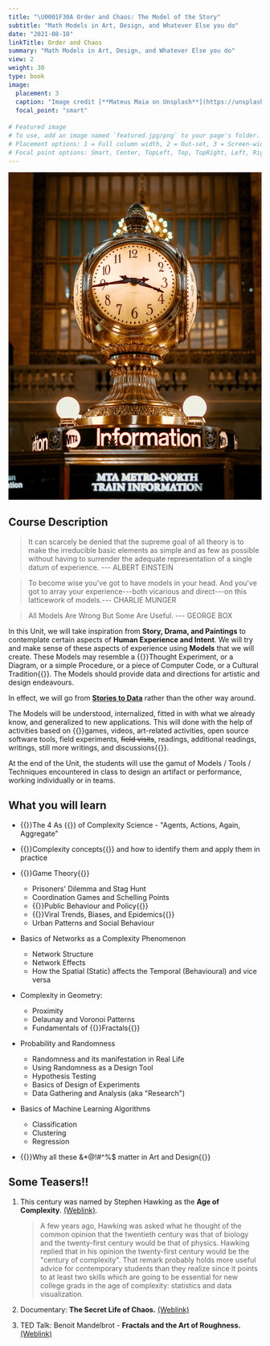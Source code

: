 ```yaml
---
title: "\U0001F30A Order and Chaos: The Model of the Story"
subtitle: "Math Models in Art, Design, and Whatever Else you do"
date: "2021-08-10"
linkTitle: Order and Chaos 
summary: "Math Models in Art, Design, and Whatever Else you do"
view: 2
weight: 30
type: book
image:
  placement: 3
  caption: "Image credit [**Mateus Maia on Unsplash**](https://unsplash.com/s/photos/clock-at-grand-central-station)"
  focal_point: "smart"
  
# Featured image
# To use, add an image named `featured.jpg/png` to your page's folder.
# Placement options: 1 = Full column width, 2 = Out-set, 3 = Screen-width
# Focal point options: Smart, Center, TopLeft, Top, TopRight, Left, Right, BottomLeft, Bottom, BottomRight
---
```


![](featured.jpg)

## Course Description

> It can scarcely be denied that the supreme goal of all theory is to make the irreducible basic elements as simple and as few as possible without having to surrender the adequate representation of a single datum of experience. --- ALBERT EINSTEIN

> To become wise you've got to have models in your head. And you've got to array your experience---both vicarious and direct---on this latticework of models.--- CHARLIE MUNGER

> All Models Are Wrong But Some Are Useful. --- GEORGE BOX

In this Unit, we will take inspiration from **Story, Drama, and Paintings** to contemplate certain aspects of **Human Experience and Intent**. We will try and make sense of these aspects of experience using **Models** that we will create. These Models may resemble a {{<hl>}}Thought Experiment, or a Diagram, or a simple Procedure, or a piece of Computer Code, or a Cultural Tradition{{</hl>}}. The Models should provide data and directions for artistic and design endeavours.

In effect, we will go from <u>[**Stories to Data**](https://open.spotify.com/episode/2DpA27VkXd0eVvcM4f3hTl?si=fa54cde8dd0044d0)</u> rather than the other way around.

The Models will be understood, internalized, fitted in with what we already know, and generalized to new applications. This will done with the help of activities based on {{<hl>}}games, videos, art-related activities, open source software tools, field experiments, ~~field visits~~, readings, additional readings, writings, still more writings, and discussions{{</hl>}}.

At the end of the Unit, the students will use the gamut of Models / Tools / Techniques encountered in class to design an artifact or performance, working individually or in teams.

## What you will learn

-   {{<hl>}}The 4 As {{</hl>}} of Complexity Science - "Agents, Actions, Again, Aggregate"
-   {{<hl>}}Complexity concepts{{</hl>}} and how to identify them and apply them in practice
-   {{<hl>}}Game Theory{{</hl>}}
    -   Prisoners' Dilemma and Stag Hunt
    -   Coordination Games and Schelling Points
    -   {{<hl>}}Public Behaviour and Policy{{</hl>}}
    -   {{<hl>}}Viral Trends, Biases, and Epidemics{{</hl>}}
    -   Urban Patterns and Social Behaviour

-   Basics of Networks as a Complexity Phenomenon
    -   Network Structure
    -   Network Effects
    -   How the Spatial (Static) affects the Temporal (Behavioural) and vice versa
-   Complexity in Geometry:
    -   Proximity
    -   Delaunay and Voronoi Patterns
    -   Fundamentals of {{<hl>}}Fractals{{</hl>}}
-   Probability and Randomness
    -   Randomness and its manifestation in Real Life
    -   Using Randomness as a Design Tool
    -   Hypothesis Testing
    -   Basics of Design of Experiments
    -   Data Gathering and Analysis (aka "Research")
-   Basics of Machine Learning Algorithms
    -   Classification
    -   Clustering
    -   Regression
-   {{<hl>}}Why all these &*@!#^%$ matter in Art and Design{{</hl>}}

## Some Teasers!!

1. This century was named by Stephen Hawking as the **Age of Complexity**. [(Weblink)](https://blogs.scientificamerican.com/the-curious-wavefunction/stephen-hawkings-advice-for-twenty-first-century-grads-embrace-complexity/).
    > A few years ago, Hawking was asked what he thought of the common opinion that the twentieth century was that of biology and the twenty-first century would be that of physics. Hawking replied that in his opinion the twenty-first century would be the "century of complexity". That remark probably holds more useful advice for contemporary students than they realize since it points to at least two skills which are going to be essential for new college grads in the age of complexity: statistics and data visualization.

1.  Documentary: **The Secret Life of Chaos.** [(Weblink)](https://topdocumentaryfilms.com/secret-life-chaos/)

2.  TED Talk: Benoit Mandelbrot - **Fractals and the Art of Roughness.** [(Weblink)](https://www.ted.com/talks/benoit_mandelbrot_fractals_and_the_art_of_roughness/transcript?language=en)
